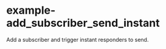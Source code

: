 example-add_subscriber_send_instant
===================================

Add a subscriber and trigger instant responders to send.

